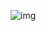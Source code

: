 ![img]([<https://github.com/sp18-interns/chirag-intern/blob/main/23-May-2022/Set.discard()%2C%20.remove()%20%26%20.pop()/screencapture-hackerrank-challenges-py-set-discard-remove-pop-problem-2022-05-23-23_36_38.jpg>](https://github.com/sp18-interns/chirag-intern/blob/main/23-May-2022/HackerRank/Set.discard()%2C%20.remove()%20%26%20.pop()/screencapture-hackerrank-challenges-py-set-discard-remove-pop-problem-2022-05-23-23_36_38.jpg))
